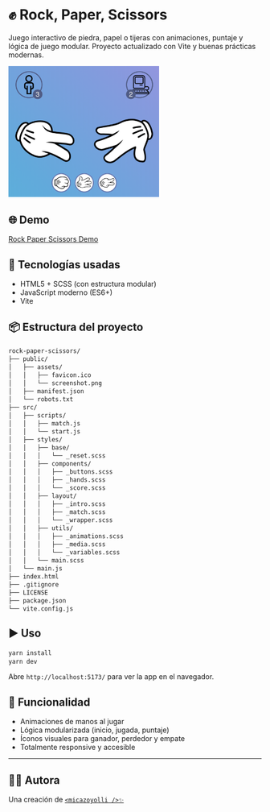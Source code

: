 # ✊ Rock, Paper, Scissors

Juego interactivo de piedra, papel o tijeras con animaciones, puntaje y lógica de juego modular. Proyecto actualizado con Vite y buenas prácticas modernas.

<img alt="Rock, Paper, Scissors" src="https://github.com/micazoyolli/rock-paper-scissors/blob/master/public/assets/screenshot.png" width="300" />

## 🌐 Demo

[Rock Paper Scissors Demo](https://micazoyolli.github.io/rock-paper-scissors/)

## 🚀 Tecnologías usadas

- HTML5 + SCSS (con estructura modular)
- JavaScript moderno (ES6+)
- Vite

## 📦 Estructura del proyecto

```
rock-paper-scissors/
├── public/
│   ├── assets/
│   │   ├── favicon.ico
│   │   └── screenshot.png
│   ├── manifest.json
│   └── robots.txt
├── src/
│   ├── scripts/
│   │   ├── match.js
│   │   └── start.js
│   ├── styles/
│   │   ├── base/
│   │   │   └── _reset.scss
│   │   ├── components/
│   │   │   ├── _buttons.scss
│   │   │   ├── _hands.scss
│   │   │   └── _score.scss
│   │   ├── layout/
│   │   │   ├── _intro.scss
│   │   │   ├── _match.scss
│   │   │   └── _wrapper.scss
│   │   ├── utils/
│   │   │   ├── _animations.scss
│   │   │   ├── _media.scss
│   │   │   └── _variables.scss
│   │   └── main.scss
│   └── main.js
├── index.html
├── .gitignore
├── LICENSE
├── package.json
└── vite.config.js
```

## ▶️ Uso

```bash
yarn install
yarn dev
```

Abre `http://localhost:5173/` para ver la app en el navegador.

## 🧠 Funcionalidad

- Animaciones de manos al jugar
- Lógica modularizada (inicio, jugada, puntaje)
- Íconos visuales para ganador, perdedor y empate
- Totalmente responsive y accesible

---

## 👩‍💻 Autora

Una creación de [`<micazoyolli />✨`](https://nadia.dev)